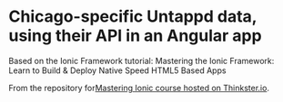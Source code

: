 Chicago-specific Untappd data, using their API in an Angular app 
=======

Based on the Ionic Framework tutorial: Mastering the Ionic Framework: Learn to Build & Deploy Native Speed HTML5 Based Apps

From the repository for[Mastering Ionic course hosted on Thinkster.io](https://thinkster.io/ionic-framework-tutorial/).
